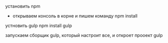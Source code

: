 установить npm
 - открываем консоль в корне и пишем команду 
 npm install
 
устновить gulp
 npm install gulp
  
запускаем сборщик gulp, который настроит все, и откроет прооект
 gulp
